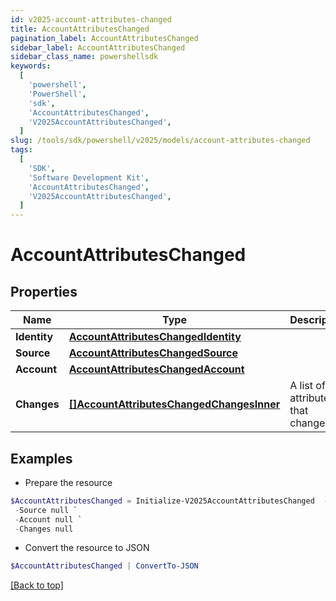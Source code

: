```yaml
---
id: v2025-account-attributes-changed
title: AccountAttributesChanged
pagination_label: AccountAttributesChanged
sidebar_label: AccountAttributesChanged
sidebar_class_name: powershellsdk
keywords:
  [
    'powershell',
    'PowerShell',
    'sdk',
    'AccountAttributesChanged',
    'V2025AccountAttributesChanged',
  ]
slug: /tools/sdk/powershell/v2025/models/account-attributes-changed
tags:
  [
    'SDK',
    'Software Development Kit',
    'AccountAttributesChanged',
    'V2025AccountAttributesChanged',
  ]
---
```


# AccountAttributesChanged

## Properties

| Name | Type | Description | Notes |
| --- | --- | --- | --- |
| **Identity** | [**AccountAttributesChangedIdentity**](account-attributes-changed-identity) |  | [required] |
| **Source** | [**AccountAttributesChangedSource**](account-attributes-changed-source) |  | [required] |
| **Account** | [**AccountAttributesChangedAccount**](account-attributes-changed-account) |  | [required] |
| **Changes** | [**[]AccountAttributesChangedChangesInner**](account-attributes-changed-changes-inner) | A list of attributes that changed. | [required] |

## Examples

- Prepare the resource

```powershell
$AccountAttributesChanged = Initialize-V2025AccountAttributesChanged  -Identity null `
 -Source null `
 -Account null `
 -Changes null
```

- Convert the resource to JSON

```powershell
$AccountAttributesChanged | ConvertTo-JSON
```

[[Back to top]](#)
